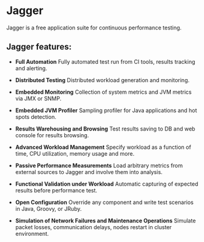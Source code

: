 Jagger
======

Jagger is a free application suite for continuous performance testing.

Jagger features:
----------------

* <b>Full Automation</b>
  Fully automated test run from CI tools, results tracking and alerting.

* <b>Distributed Testing</b>
  Distributed workload generation and monitoring.

* <b>Embedded Monitoring</b>
  Collection of system metrics and JVM metrics via JMX or SNMP.

* <b>Embedded JVM Profiler</b>
  Sampling profiler for Java applications and hot spots detection.

* <b>Results Warehousing and Browsing</b>
  Test results saving to DB and web console for results browsing.

* <b>Advanced Workload Management</b>
  Specify workload as a function of time, CPU utilization, memory usage and more.

* <b>Passive Performance Measurements</b>
  Load arbitrary metrics from external sources to Jagger and involve them into analysis.

* <b>Functional Validation under Workload</b>
  Automatic capturing of expected results before performance test.

* <b>Open Configuration</b>
  Override any component and write test scenarios in Java, Groovy, or JRuby.

* <b>Simulation of Network Failures and Maintenance Operations</b>
  Simulate packet losses, communication delays, nodes restart in cluster environment.
